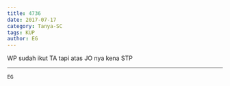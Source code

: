 ```yaml
---
title: 4736
date: 2017-07-17
category: Tanya-SC
tags: KUP
author: EG
---
```


WP sudah ikut TA tapi atas JO nya kena STP

---



`EG`
